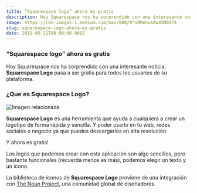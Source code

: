 ```yaml
---
title: “Squarespace logo” ahora es gratis
description: Hoy Squarespace nos ha sorprendido con una interesante noticia, Squarespace Logo pasa a ser gratis para todos los usuarios de su…
image: https://cdn-images-1.medium.com/max/800/0*iDMehvkAw4SN0274
slug: squarespace-logo-ahora-es-gratis
date: 2019-05-21T08:00:00.000Z
---
```


### “Squarespace logo” ahora es gratis

Hoy Squarespace nos ha sorprendido con una interesante noticia, **Squarespace Logo** pasa a ser gratis para todos los usuarios de su plataforma.

### ¿Que es Squarespace Logo?

![Imagen relacionada](https://cdn-images-1.medium.com/max/800/0*iDMehvkAw4SN0274)

**Squarespace Logo** es una herramienta que ayuda a cualquiera a crear un logotipo de forma rápida y sencilla. Y poder usarlo en tu web, redes sociales o negocio ya que puedes descargarlos en alta resolución.

Y ahora es gratis!

Los logos que podemos crear con esta aplicación son algo sencillos, pero bastante funcionales (recuerda menos es más), podemos elegir un texto y un icono.

La biblioteca de iconos de **Squarespace Logo** proviene de una integración con [The Noun Project](https://thenounproject.com), una comunidad global de diseñadores.
